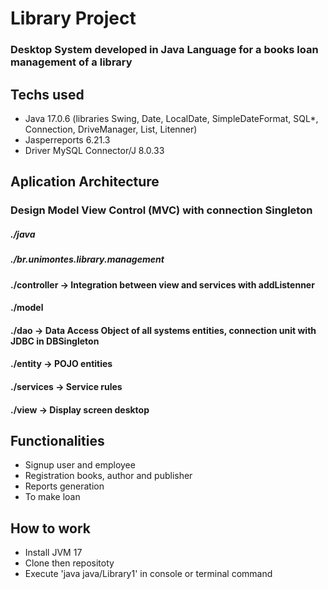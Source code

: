 # Library Project
### Desktop System developed in Java Language for a books loan management of a library

## Techs used
- Java 17.0.6 (libraries Swing, Date, LocalDate, SimpleDateFormat, SQL*, Connection, DriveManager, List, Litenner)
- Jasperreports 6.21.3
- Driver MySQL Connector/J 8.0.33

## Aplication Architecture
### Design Model View Control (MVC) with connection Singleton
##### ./java
#####    ./br.unimontes.library.management
####          ./controller -> Integration between view and services with addListenner
####          ./model 
####              ./dao -> Data Access Object of all systems entities, connection unit with JDBC in DBSingleton
####              ./entity -> POJO entities
####              ./services -> Service rules
####          ./view -> Display screen desktop

## Functionalities
- Signup user and employee
- Registration books, author and publisher
- Reports generation
- To make loan
  
## How to work
- Install JVM 17
- Clone then repositoty
- Execute 'java java/Library1' in console or terminal command
